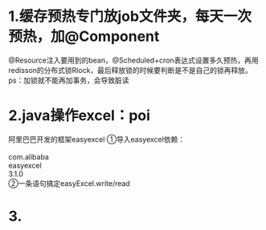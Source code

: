 
# 1.缓存预热专门放job文件夹，每天一次预热，加@Component
@Resource注入要用到的bean，@Scheduled+cron表达式设置多久预热，再用redisson的分布式锁Rlock，最后释放锁的时候要判断是不是自己的锁再释放。
ps：加锁就不能再加事务，会导致脏读

# 2.java操作excel：poi
阿里巴巴开发的框架easyexcel
①导入easyexcel依赖：<!-- easy Excel -->  
<dependency>  
    <groupId>com.alibaba</groupId>  
    <artifactId>easyexcel</artifactId>  
    <version>3.1.0</version>  
</dependency>
②一条语句搞定easyExcel.write/read

# 3.